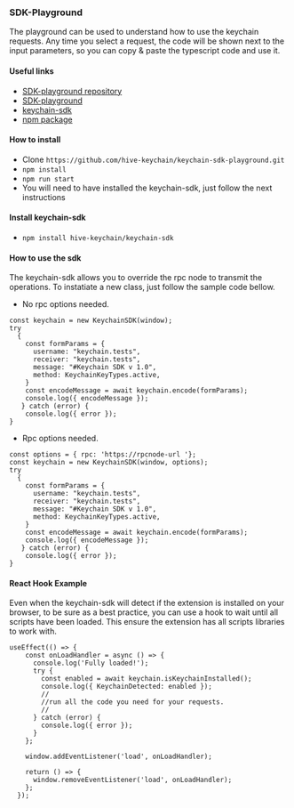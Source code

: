 ### SDK-Playground

The playground can be used to understand how to use the keychain requests. Any time you select a request, the code will be shown next to the input parameters, so you can copy & paste the typescript code and use it.

#### Useful links

- [SDK-playground repository](https://github.com/hive-keychain/keychain-sdk-playground)
- [SDK-playground](https://play.hive-keychain.com/)
- [keychain-sdk](https://github.com/hive-keychain/keychain-sdk)
- [npm package](https://www.npmjs.com/package/keychain-sdk)

#### How to install

- Clone `https://github.com/hive-keychain/keychain-sdk-playground.git`
- `npm install`
- `npm run start`
- You will need to have installed the keychain-sdk, just follow the next instructions

#### Install keychain-sdk

- `npm install hive-keychain/keychain-sdk`

#### How to use the sdk

The keychain-sdk allows you to override the rpc node to transmit the operations.
To instatiate a new class, just follow the sample code bellow.

- No rpc options needed.

```
const keychain = new KeychainSDK(window);
try
  {
    const formParams = {
      username: "keychain.tests",
      receiver: "keychain.tests",
      message: "#Keychain SDK v 1.0",
      method: KeychainKeyTypes.active,
    }
    const encodeMessage = await keychain.encode(formParams);
    console.log({ encodeMessage });
   } catch (error) {
    console.log({ error });
}
```

- Rpc options needed.

```
const options = { rpc: 'https://rpcnode-url '};
const keychain = new KeychainSDK(window, options);
try
  {
    const formParams = {
      username: "keychain.tests",
      receiver: "keychain.tests",
      message: "#Keychain SDK v 1.0",
      method: KeychainKeyTypes.active,
    }
    const encodeMessage = await keychain.encode(formParams);
    console.log({ encodeMessage });
   } catch (error) {
    console.log({ error });
}
```

#### React Hook Example

Even when the keychain-sdk will detect if the extension is installed on your browser, to be sure as a best practice, you can use a hook to wait until all scripts have been loaded. This ensure the extension has all scripts libraries to work with.

```
useEffect(() => {
    const onLoadHandler = async () => {
      console.log('Fully loaded!');
      try {
        const enabled = await keychain.isKeychainInstalled();
        console.log({ KeychainDetected: enabled });
        //
        //run all the code you need for your requests.
        //
      } catch (error) {
        console.log({ error });
      }
    };

    window.addEventListener('load', onLoadHandler);

    return () => {
      window.removeEventListener('load', onLoadHandler);
    };
  });
```
